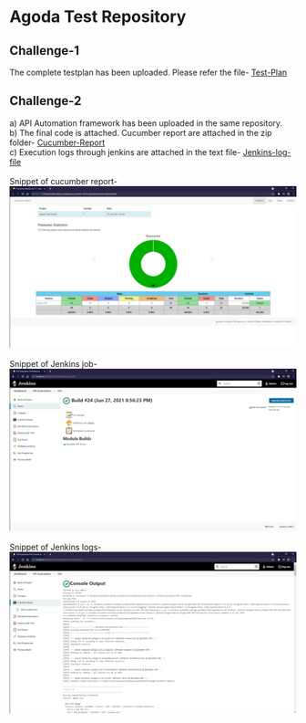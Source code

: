 # Agoda Test Repository

## Challenge-1<br />
The complete testplan has been uploaded. Please refer the file- [Test-Plan](https://github.com/Vsarthak15/API_Automation/blob/master/Challenge-1-InventoryAPI.pdf)

## Challenge-2<br />
a) API Automation framework has been uploaded in the same repository. <br />
b) The final code is attached. Cucumber report are attached in the zip folder- [Cucumber-Report](https://github.com/Vsarthak15/API_Automation/blob/master/cucumber-html-reports.zip)<br />
c) Execution logs through jenkins are attached in the text file- [Jenkins-log-file](https://github.com/Vsarthak15/API_Automation/blob/master/Jenkins_logs.txt)<br />
<br />
Snippet of cucumber report- <br />
![screeshot-cr](https://github.com/Vsarthak15/API_Automation/blob/master/Cucumber_report.PNG)
<br />
<br />
Snippet of Jenkins job- <br />
![screeshot-jj](https://github.com/Vsarthak15/API_Automation/blob/master/Jenkins_job.PNG)
<br />
<br />
Snippet of Jenkins logs- <br />
![screeshot-jl](https://github.com/Vsarthak15/API_Automation/blob/master/Execution_successful.PNG)

